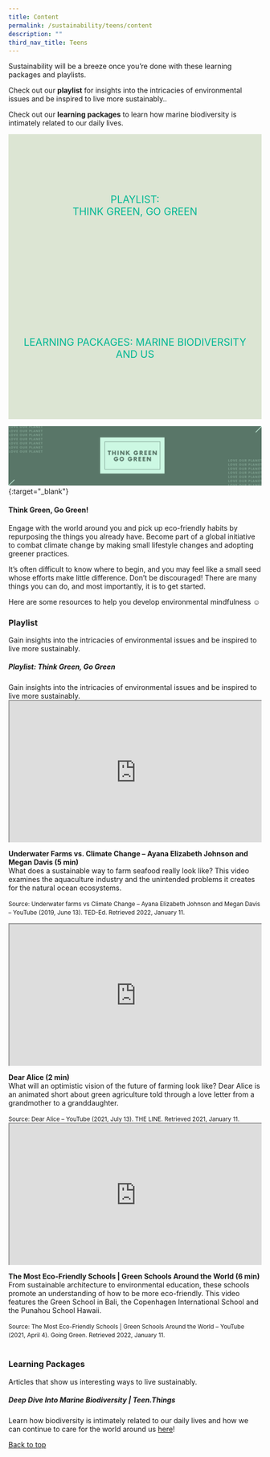 ```yaml
---
title: Content
permalink: /sustainability/teens/content
description: ""
third_nav_title: Teens
---
```

<style type="text/css">
/* Links */
.content a { color: #322987; }
.content a:focus,
.content a:hover { color: #28216c; }

/* Button Outline */
.bp-button { padding-left: 1.5rem; padding-right: 1.5rem; }
.bp-button.is-primary-outline { border: 1px solid #322987; color: #322987; background-color: transparent; text-decoration: none; }
.bp-button.is-primary-outline:focus,
.bp-button.is-primary-outline:hover { border: 1px solid #322987; color: #cff2e8; background-color: #322987; text-decoration: none; }

/* Responsive Iframe */
.responsive-iframe { position: absolute; top: 0; left: 0; bottom: 0; right: 0; width: 100%; height: 100%; }
.responsive-iframe-container { position: relative; overflow: hidden; width: 100%; }
.responsive-iframe-container.ratio-16by9 { padding-top: 56.25%; }
.responsive-iframe-container.ratio-4by3 { padding-top: 75%; }
.responsive-iframe-container.ratio-3by2 { padding-top: 66.66%; }
.responsive-iframe-container.ratio-1by1 { padding-top: 100%; }
	
/* Click Box */
.clickbox { display: block; position: relative; width: 100%; padding-bottom: 56.25%; background-color: transparent; }
.clickbox span { padding: .5rem; }
.clickbox a { position: absolute; display: flex; width: 100%; height: 100%; align-items: center; justify-content: center; font-size: 1.25rem; text-align: center; text-decoration: none; text-transform: uppercase; }
.clickbox a:focus,
.clickbox a:hover { text-decoration: none; }

/* Mint Jade */
.clickbox.is-mint-jade { background-color: #dce5d3; color: #00b794; }
.clickbox.is-mint-jade a { color: #00b794; }
.clickbox.is-mint-jade a:focus,
.clickbox.is-mint-jade a:hover { background-color: #00b794; color: #dce5d3; }	
</style>

Sustainability will be a breeze once you’re done with these learning packages and playlists.

Check out our **playlist** for insights into the intricacies of environmental issues and be inspired to live more sustainably..

Check out our **learning packages** to learn how marine biodiversity is intimately related to our daily lives.

<div class="row is-multiline">
  <div class="col is-one-half">
    <div class="clickbox is-mint-jade">
      <a href="#playlist-gogreen">
        <span>Playlist:<br>Think Green, Go Green</span>
      </a>
    </div>
  </div>
  <div class="col is-one-half">
    <div class="clickbox is-mint-jade">
      <a href="#lp-biodiversity">
        <span>Learning Packages: Marine Biodiversity and Us</span>
      </a>
    </div>
  </div>
  </div>

<a name="id9">![Think Green, Go Green header](/images/sustainability/teens/tt-header-green.png){:target="_blank"}</a>
#### **Think Green, Go Green!**

Engage with the world around you and pick up eco-friendly habits by repurposing the things you already have. Become part of a global initiative to combat climate change by making small lifestyle changes and adopting greener practices.

It’s often difficult to know where to begin, and you may feel like a small seed whose efforts make little difference. Don’t be discouraged! There are many things you can do, and most importantly, it is to get started.

Here are some resources to help you develop environmental mindfulness ☺️

<h3 class="margin--bottom--lg"><b>Playlist</b></h3>
<p>Gain insights into the intricacies of environmental issues and be inspired to live more sustainably.</p>

<h5 class="margin--bottom--lg" id="playlist-gogreen"><b>Playlist: Think Green, Go Green</b></h5>
Gain insights into the intricacies of environmental issues and be inspired to live more sustainably.
<div class="row is-multiline margin--bottom--lg">
  <div class="col is-two-fifths">
    <div class="responsive-iframe-container ratio-16by9">
      <iframe class="responsive-iframe" src="https://www.youtube.com/embed/JYZpxRy5Mfg"></iframe>
    </div>
  </div>
  <div class="col is-three-fifths">
    <p><b class="has-text-indigo">Underwater Farms vs. Climate Change – Ayana Elizabeth Johnson and Megan Davis (5 min)</b><br>
What does a sustainable way to farm seafood really look like? This video examines the aquaculture industry and the unintended problems it creates for the natural ocean ecosystems.</p>

   <small>Source: Underwater farms vs Climate Change – Ayana Elizabeth Johnson and Megan Davis – YouTube (2019, June 13). TED-Ed. Retrieved 2022, January 11.</small>
  </div>
</div>

<div class="row is-multiline margin--bottom--lg">
  <div class="col is-two-fifths">
    <div class="responsive-iframe-container ratio-16by9">
      <iframe class="responsive-iframe" src="https://www.youtube.com/embed/z-Ng5ZvrDm4"></iframe>
    </div>
  </div>
  <div class="col is-three-fifths">
<p><b class="has-text-indigo"> Dear Alice (2 min)</b><br>
What will an optimistic vision of the future of farming look like? Dear Alice is an animated short about green agriculture told through a love letter from a grandmother to a granddaughter.</p>
    <small>Source: Dear Alice – YouTube (2021, July 13). THE LINE. Retrieved 2021, January 11.</small>
  </div>
</div>

<div class="row is-multiline">
  <div class="col is-two-fifths">
    <div class="responsive-iframe-container ratio-16by9">
      <iframe class="responsive-iframe" src="https://www.youtube.com/embed/HEiMWxVEAxE"></iframe>
    </div>
  </div>
  <div class="col is-three-fifths">
    <p><b class="has-text-indigo">The Most Eco-Friendly Schools | Green Schools Around the World (6 min)</b><br>
    From sustainable architecture to environmental education, these schools promote an understanding of how to be more eco-friendly. This video features the Green School in Bali, the Copenhagen International School and the Punahou School Hawaii.</p>
    <small>Source: The Most Eco-Friendly Schools | Green Schools Around the World – YouTube (2021, April 4). Going Green. Retrieved 2022, January 11.</small>
  </div>
</div>
<br>

<h3 class="margin--bottom--lg" id="lp-gogreen"><b>Learning Packages</b></h3>
Articles that show us interesting ways to live sustainably.

<h5 class="margin--bottom--lg" id="lp-biodiversity"><b>Deep Dive Into Marine Biodiversity | Teen.Things</b></h5>

Learn how biodiversity is intimately related to our daily lives and how we can continue to care for the world around us <a target="_blank" href="https://childrenandteens.nlb.gov.sg/diy-resources/secondary/teen-things#id2">here</a>!




<p class="has-text-right margin--top--xl"><a href="#main-content">Back to top</a></p>